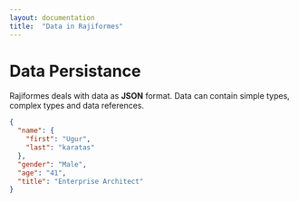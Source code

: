 ```yaml
---
layout: documentation
title:  "Data in Rajiformes"
---
```


# Data Persistance

Rajiformes deals with data as **JSON** format. Data can contain simple types, complex types and data references.

``` JSON
{
  "name": {
    "first": "Ugur",
    "last": "karatas"
  },
  "gender": "Male",
  "age": "41",
  "title": "Enterprise Architect"
}
